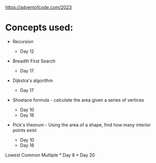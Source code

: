https://adventofcode.com/2023

# Concepts used:
* Recursion
    * Day 12

* Breadth First Search
    * Day 17

* Dijkstra's algorithm
    * Day 17
    
* Shoelace formula - calculate the area given a series of vertices
    * Day 10 
    * Day 18

* Pick's theorum - Using the area of a shape, find how many interior points exist
    * Day 10
    * Day 18

Lowest Common Multiple
    * Day 8
    * Day 20